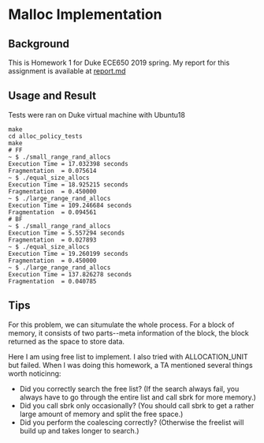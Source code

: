 # Malloc Implementation

## Background

This is Homework 1 for Duke ECE650 2019 spring. My report for this assignment is available at [report.md](https://github.com/menyf/ECE650_HW1_malloc_impl/blob/master/report.md)

## Usage and Result

Tests were ran on Duke virtual machine with Ubuntu18

```
make
cd alloc_policy_tests
make
# FF
~ $ ./small_range_rand_allocs
Execution Time = 17.032398 seconds
Fragmentation  = 0.075614
~ $ ./equal_size_allocs
Execution Time = 18.925215 seconds
Fragmentation  = 0.450000
~ $ ./large_range_rand_allocs
Execution Time = 109.246684 seconds
Fragmentation  = 0.094561
# BF
~ $ ./small_range_rand_allocs
Execution Time = 5.557294 seconds
Fragmentation  = 0.027893
~ $ ./equal_size_allocs
Execution Time = 19.260199 seconds
Fragmentation  = 0.450000
~ $ ./large_range_rand_allocs
Execution Time = 137.826278 seconds
Fragmentation  = 0.040785
```

## Tips

For this problem, we can situmulate the whole process. For a block of memory, it consists of two parts--meta information of the block, the block returned as the space to store data. 

Here I am using free list to implement. I also tried with ALLOCATION_UNIT but failed. When I was doing this homework, a TA mentioned several things worth noticinng: 

- Did you correctly search the free list? (If the search always fail, you always have to go through the entire list and call sbrk for more memory.)
- Did you call sbrk only occasionally? (You should call sbrk to get a rather large amount of memory and split the free space.)
- Did you perform the coalescing correctly? (Otherwise the freelist will build up and takes longer to search.)
